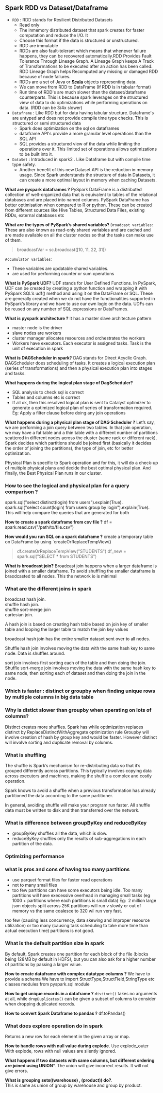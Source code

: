 ## Spark RDD vs Dataset/Dataframe
- `RDD` : RDD stands for Resilient Distributed Datasets
	- Read only
	- The inmemory distributed dataset that spark creates for faster computation and reduce the I/O. It 
	- Choose this format if the data is structured or unstructured.
	- RDD are immutable
	- RDDs are also fault-tolerant which means that whenever failure happens, they can be recovered automatically.RDD Provides Fault Tolerance Through Lineage Graph. A Lineage Graph keeps A Track of Transformations to be executed after an action has been called.  RDD Lineage Graph helps Recomputed any missing or damaged RDD because of node failures.
	- RDDs are a set of Java or **[Scala](https://data-flair.training/blogs/why-you-should-learn-scala-introductory-tutorial/)** objects representing data.
	- We can move from RDD to DataFrame (If RDD is in tabular format)
	- Run time of RDD's are much slower than the dataset/dataframe counterparts. This is because spark leverages on the structured view of data to do optimizations while performing operations on data. (RDD can be 3/4x slower)
- `Dataframe` : Like RDD but for data having tabular structure. Dataframe's are untyped and does not provide compile time type checks. This is structured or semi structured data
	- Spark does optimization on the sql on dataframes
	- dataframe API's provide a more granular level operations than the SQL API
	- SQL provides a structured view of the data while limiting the operations over it. This limited set of operations allows optimizations to be built into it. 
- `DataSet` : Introduced in spark2 . Like Dataframe but with compile time type safety. 
	- Another benefit of this new Dataset API is the reduction in memory usage. Since Spark understands the structure of data in Datasets, it can create a more optimal layout in memory when caching Datasets.

**What are pyspark dataframes ?**
PySpark DataFrame is a distributed collection of well-organized data that is equivalent to tables of the relational databases and are placed into named columns. PySpark DataFrame has better optimisation when compared to R or python. These can be created from different sources like Hive Tables, Structured Data Files, existing RDDs, external databases etc

**What are the types of PySpark’s shared variables?**
`Broadcast variables`: These are also known as read-only shared variables and  are cached and are made available on all the cluster nodes so that the tasks can make use of them.

> broadcastVar = sc.broadcast([10, 11, 22, 31])

`Accumulator variables`: 
- These variables are updatable shared variables.
- are used for performing counter or sum operations

**What is PySpark UDF?**
UDF stands for User Defined Functions. In PySpark, UDF can be created by creating a python function and wrapping it with PySpark SQL’s udf() method and using it on the DataFrame or SQL. These are generally created when we do not have the functionalities supported in PySpark’s library and we have to use our own logic on the data. UDFs can be reused on any number of SQL expressions or DataFrames.

**What is pyspark architecture ?**
It has a master slave architecture pattern
- master node is the driver
- slave nodes are workers
- cluster manager allocates resources and orchestrates the workers
- Workers have executors. Each executor is assigned tasks. Task is the unit of execution in spark

**What is DAGScheduler in spark?** 
DAG stands for Direct Acyclic Graph. DAGScheduler does scheduling of tasks. It creates a logical execution plan (series of transformations) and then a physical execution plan into stages and tasks. 


**What happens during the logical plan stage of DagScheduler?**
- SQL analysis to check sql is correct
- Tables and columns etc is correct
- If all ok, then this resolved logical plan is sent to Catalyst optimizer to generate a optimized logical plan of series of transformation required.  Eg: Apply a filter clause before doing any join operations


**What happens during a physical plan stage of DAG Scheduler ?**
Let’s say, we are performing a join query between two tables. In that join operation, we may have a fat table and a thin table with a different number of partitions scattered in different nodes across the cluster (same rack or different rack). Spark decides which partitions should be joined first (basically it decides the order of joining the partitions), the type of join, etc for better optimization. 

Physical Plan is specific to Spark operation and for this, it will do a check-up of multiple physical plans and decide the best optimal physical plan. And finally, the Best Physical Plan runs in our cluster.

### How to see the logical and physical plan for a query comparison ?
spark.sql("select distinct(login) from users").explain(True).  
spark.sql("select count(login) from users group by login").explain(True).   
This will help compare the queries that are generated for both 

**How to create a spark dataframe from csv file ?**
df = spark.read.csv("/path/to/file.csv")

**How would you run SQL on a spark dataframe ?**
create a temporary table on DataFrame by using `createOrReplaceTempView()
> df.createOrReplaceTempView("STUDENTS") 
> df_new = spark.sql("SELECT * from STUDENTS")


**What is broadcast join?**
Broadcast join happens when a larger dataframe is joined with a smaller dataframe. To avoid shuffling the smaller dataframe is braodcasted to all nodes. This the network io is minimal   

### What are the different joins in spark  
broadcast hash join.  
shuffle hash join.  
shuffle sort-merge join  
cartesian join.  

A hash join is based on creating hash table based on join key of smaller table and looping the larger table to match the join key values  

broadcast hash join has the entire smaller dataset sent over to all nodes. 

Shuffle hash join involves moving the data with the same hash key to same node. Data is shuffles around.

sort join involves first sorting each of the table and then doing the join. Shuffle sort-merge join involves moving the data with the same hash key to same node, then sorting each of dataset and then doing the join in the node. 

### Which is faster : distinct or groupby when finding unique rows by multiple columns in big data table
### Why is distict slower than groupby when operating on lots of columns?
Distinct creates more shuffles. Spark has while optimization replaces distinct by ReplaceDistinctWithAggregate optimization rule
Groupby will involve creation of hash by group key and would be faster. 
However distinct will involve sorting and duplicate removal by columns.

### What is shuffling
The shuffle is Spark’s mechanism for re-distributing data so that it’s grouped differently across partitions. This typically involves copying data across executors and machines, making the shuffle a complex and costly operation.

Spark knows to avoid a shuffle when a previous transformation has already partitioned the data according to the same partitioner.

In general, avoiding shuffle will make your program run faster. All shuffle data must be written to disk and then transferred over the network.

### What is difference between groupByKey and reduceByKey
-  groupByKey shuffles all the data, which is slow.
-  reduceByKey shuffles only the results of sub-aggregations in each partition of the data.

### Optimizing performance
### what is pros and cons of having too many partitions
- use parquet format files for faster read operations 
- not to many small files
- too few partitions can have some executors being idle. Too many partitions will have execessive overhead in managing small tasks (eg 1000 + partitions where each partitions is small data) Eg:  2 million large json objects split across 25K partitions will run v slowly or out of memory vs the same coalesce to 320 wil run very fast. 

too few (causing less concurrency, data skewing and improper resource utilization) or too many (causing task scheduling to take more time than actual execution time) partitions is not good.

### What is the default partition size in spark
By default, Spark creates one partition for each block of the file (blocks being 128MB by default in HDFS), but you can also ask for a higher number of partitions by passing a larger value.

**How to create dataframe with complex datatype columns ?**
We have to provide a schema 
We have to import StructType,StructField,StringType etc  classes modules from pyspark.sql module

**How to get unique records in a dataframe ?**
`distinct()` takes no arguments at all, while `dropDuplicates()` can be given a subset of columns to consider when dropping duplicated records.


**How to convert Spark Dataframe to pandas ?**
df.toPandas()

### What does explore operation do in spark
Returns a new row for each element in the given array or map. 

**How to handle rows with null value during explode**. 
Use explode_outer 
With explode, rows with null values are silently ignored.   


**What happens if two datasets with same columns, but different ordering are joined using UNION***. 
The union will give incorrect results. It will not give errors.  

**What is grouping sets((warehouse) , (product)) do?**.  
This is same as union of group by warehouse and group by product. 



